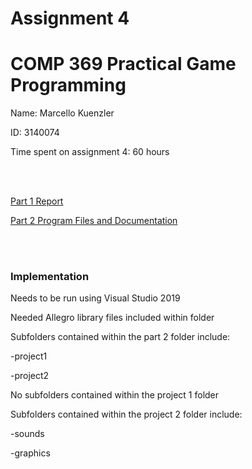 <html>
<body>

<h1>Assignment 4</h1>
<h1>COMP 369 Practical Game Programming</h1>
<p>Name: Marcello Kuenzler</p>
<p>ID: 3140074</p>
<p>Time spent on assignment 4: 60 hours</p>
<br></br>

<a href="part1/assignment 4.docx">Part 1 Report</a>
<p></p>
<a href="part2">Part 2 Program Files and Documentation</a>

<br></br>
<h3>Implementation</h3>
<p>Needs to be run using Visual Studio 2019</p>
<p>Needed Allegro library files included within folder</p>
<p>Subfolders contained within the part 2 folder include:</p>
<p>-project1</p>
<p>-project2</p>
<p>No subfolders contained within the project 1 folder</p>
<p>Subfolders contained within the project 2 folder include:</p>
<p>-sounds</p>
<p>-graphics</p>

</body>
</html>
